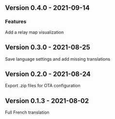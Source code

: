 ## Version 0.4.0 - 2021-09-14
### Features
Add a relay map visualization

## Version 0.3.0 - 2021-08-25
Save language settings and add missing translations

## Version 0.2.0 - 2021-08-24
Export .zip files for OTA configuration

## Version 0.1.3 - 2021-08-02
Full French translation
